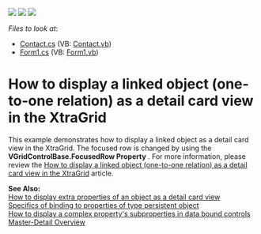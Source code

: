 <!-- default badges list -->
![](https://img.shields.io/endpoint?url=https://codecentral.devexpress.com/api/v1/VersionRange/128627402/13.1.4%2B)
[![](https://img.shields.io/badge/Open_in_DevExpress_Support_Center-FF7200?style=flat-square&logo=DevExpress&logoColor=white)](https://supportcenter.devexpress.com/ticket/details/E734)
[![](https://img.shields.io/badge/📖_How_to_use_DevExpress_Examples-e9f6fc?style=flat-square)](https://docs.devexpress.com/GeneralInformation/403183)
<!-- default badges end -->
<!-- default file list -->
*Files to look at*:

* [Contact.cs](./CS/Contact.cs) (VB: [Contact.vb](./VB/Contact.vb))
* [Form1.cs](./CS/Form1.cs) (VB: [Form1.vb](./VB/Form1.vb))
<!-- default file list end -->
# How to display a linked object (one-to-one relation) as a detail card view in the XtraGrid


<p>This example demonstrates how to display a linked object as a detail card view in the XtraGrid. The focused row is changed by using the <strong>VGridControlBase.FocusedRow Property</strong> . For more information, please review the <a href="https://www.devexpress.com/Support/Center/p/A2957">How to display a linked object (one-to-one relation) as a detail card view in the XtraGrid</a> article. </p><p><strong>See Also:</strong><br />
<a href="https://www.devexpress.com/Support/Center/p/A2956">How to display extra properties of an object as a detail card view</a><br />
<a href="https://www.devexpress.com/Support/Center/p/A2783">Specifics of binding to properties of type persistent object</a><br />
<a href="https://www.devexpress.com/Support/Center/p/A1653">How to display a complex property's subproperties in data bound controls</a><br />
<a href="http://documentation.devexpress.com/#WindowsForms/CustomDocument783">Master-Detail Overview</a></p>

<br/>


